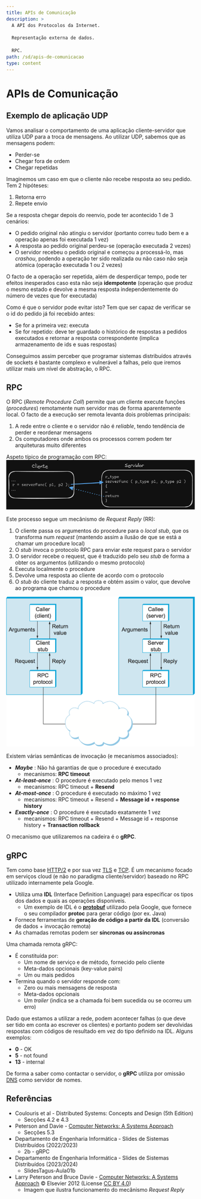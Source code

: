 ```yaml
---
title: APIs de Comunicação
description: >
  A API dos Protocolos da Internet.

  Representação externa de dados.

  RPC.
path: /sd/apis-de-comunicacao
type: content
---
```


# APIs de Comunicação

## Exemplo de aplicação UDP

Vamos analisar o comportamento de uma aplicação cliente-servidor que utiliza UDP para a troca de mensagens. 
Ao utilizar UDP, sabemos que as mensagens podem:
- Perder-se 
- Chegar fora de ordem 
- Chegar repetidas 

Imaginemos um caso em que o cliente não recebe resposta ao seu pedido. Tem 2 hipóteses:
1. Retorna erro 
2. Repete envio 

Se a resposta chegar depois do reenvio, pode ter acontecido 1 de 3 cenários:
- O pedido original não atingiu o servidor (portanto correu tudo bem e a operação apenas foi executada 1 vez)
- A resposta ao pedido original perdeu-se (operação executada 2 vezes)
- O servidor recebeu o pedido original e começou a processá-lo, mas _crashou_, podendo a operação ter sido realizada ou não caso não seja atómica (operação executada 1 ou 2 vezes)

O facto de a operação ser repetida, além de desperdiçar tempo, pode ter efeitos inesperados caso esta não seja **idempotente** (operação que produz o mesmo estado e devolve a mesma resposta independentemente do número de vezes que for executada) 

Como é que o servidor pode evitar isto? 
Tem que ser capaz de verificar se o id do pedido já foi recebido antes:
- Se for a primeira vez: executa
- Se for repetido: deve ter guardado o histórico de respostas a pedidos executados e retornar a resposta correspondente (implica armazenamento de ids e suas respostas)

Conseguimos assim perceber que programar sistemas distribuídos através de sockets é bastante complexo e vulnerável a falhas,
 pelo que iremos utilizar mais um nível de abstração, o RPC.

## RPC

O RPC (_Remote Procedure Call_) permite que um cliente execute funções (_procedures_) remotamente num servidor
mas de forma aparentemente local. O facto de a execução ser remota levanta dois problemas principais: 
1. A rede entre o cliente e o servidor não é _reliable_, tendo tendência de perder e reordenar mensagens 
2. Os computadores onde ambos os processos correm podem ter arquiteturas muito diferentes 

Aspeto típico de programação com RPC: 
![programação típica com RPC](./assets/0002-rpc-programming.png)

Este processo segue um mecânismo de _Request Reply_ (RR):
1. O cliente passa os argumentos do procedure para o _local stub_, que os transforma num _request_ (mantendo assim a ilusão de que se está a chamar um procedure local) 
2. O _stub_ invoca o protocolo RPC para enviar este request para o servidor 
3. O servidor recebe o request, que é traduzido pelo seu _stub_ de forma a obter os argumentos (utilizando o mesmo protocolo) 
4. Executa localmente o procedure 
5. Devolve uma resposta ao cliente de acordo com o protocolo  
6. O _stub_ do cliente traduz a resposta e obtém assim o valor, que devolve ao programa que chamou o procedure

![ilustração do funcionamento do mecânismo _Request Reply_](./assets/0002-request-reply.png#dark=3)

Existem várias semânticas de invocação (e mecanismos associados):
- _**Maybe**_ : Não há garantias de que o procedure é executado 
  - mecanismos: **RPC timeout** 
- _**At-least-once**_ : O procedure é executado pelo menos 1 vez 
  - mecanismos: RPC timeout + **Resend** 
- _**At-most-once**_ : O procedure é executado no máximo 1 vez 
  - mecanismos: RPC timeout + Resend + **Message id + response history** 
- _**Exactly-once**_ : O procedure é executado exatamente 1 vez 
  - mecanismos: RPC timeout + Resend + Message id + response history + **Transaction rollback** 

O mecanismo que utilizaremos na cadeira é o **gRPC**. 

## gRPC 

Tem como base [HTTP/2](/rc/aplicacao/#http-20) e por sua vez [TLS](https://en.wikipedia.org/wiki/Transport_Layer_Security) e [TCP](/rc/transporte/#tcp---transmission-control-protocol). É um mecanismo focado em serviços cloud (e não no paradigma cliente/servidor) baseado no RPC utilizado internamente pela Google. 

- Utiliza uma **IDL** (Interface Definition Language) para especificar os tipos dos dados e quais as operações disponíveis. 
  - Um exemplo de IDL é o [**protobuf**](https://protobuf.dev/) utilizado pela Google, que fornece o seu compilador **protoc** para gerar código (por ex. Java)
- Fornece ferramentas de **geração de código a partir da IDL** (conversão de dados + invocação remota)
- As chamadas remotas podem ser **síncronas ou assíncronas** 

Uma chamada remota gRPC:
- É constituída por:
  - Um nome de serviço e de método, fornecido pelo cliente 
  - Meta-dados opcionais (key-value pairs) 
  - Um ou mais pedidos 
- Termina quando o servidor responde com:
  - Zero ou mais mensagens de resposta 
  - Meta-dados opcionais 
  - Um _trailer_ (indica se a chamada foi bem sucedida ou se ocorreu um erro) 

Dado que estamos a utilizar a rede, podem acontecer falhas (o que deve ser tido em conta ao escrever os clientes)
 e portanto podem ser devolvidas respostas com códigos de resultado em vez do tipo definido na IDL. Alguns exemplos: 
- **0** - OK
- **5** - not found
- **13** - internal 

De forma a saber como contactar o servidor, o **gRPC** utiliza por omissão [DNS](/rc/aplicacao/#dns---domain-name-system) como servidor de nomes.


## Referências

- Coulouris et al - Distributed Systems: Concepts and Design (5th Edition)
  - Secções 4.2 e 4.3
- Peterson and Davie - [Computer Networks: A Systems Approach](https://book.systemsapproach.org/e2e/rpc.html)
  - Secções 5.3
- Departamento de Engenharia Informática - Slides de Sistemas Distribuídos (2022/2023)
  - 2b - gRPC
- Departamento de Engenharia Informática - Slides de Sistemas Distribuídos (2023/2024)
  - SlidesTagus-Aula01b
- Larry Peterson and Bruce Davie - [Computer Networks: A Systems Approach](https://github.com/SystemsApproach/book) &copy; Elsevier 2012 (License [CC BY 4.0](https://creativecommons.org/licenses/by/4.0/))
  - Imagem que ilustra funcionamento do mecânismo _Request Reply_

